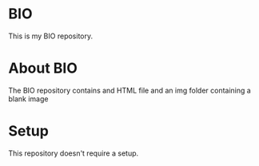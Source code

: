 # BIO

This is my BIO repository.

# About BIO

The BIO repository contains and HTML file and an img folder containing a blank image

# Setup

This repository doesn't require a setup.
